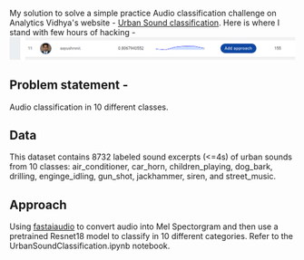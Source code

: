 My solution to solve a simple practice Audio classification challenge on Analytics Vidhya's website - [Urban Sound classification](https://datahack.analyticsvidhya.com/contest/practice-problem-urban-sound-classification/). Here is where I stand with few hours of hacking - 
![alt text](./img/website_capture.PNG "Snapshot from leaderboard")

## Problem statement - 
Audio classification in 10 different classes.

## Data
This dataset contains 8732 labeled sound excerpts (<=4s) of urban sounds from 10 classes: air_conditioner, car_horn, children_playing, dog_bark, drilling, enginge_idling, gun_shot, jackhammer, siren, and street_music.

## Approach
Using [fastaiaudio](https://github.com/fastaudio/fastaudio) to convert audio into Mel Spectorgram and then use a pretrained Resnet18 model to classify in 10 different categories. Refer to the UrbanSoundClassification.ipynb notebook.